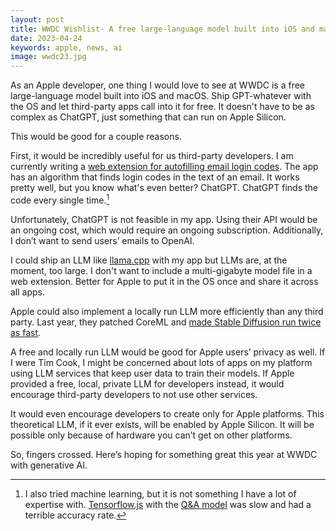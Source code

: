```yaml
---
layout: post
title: WWDC Wishlist- A free large-language model built into iOS and macOS
date: 2023-04-24
keywords: apple, news, ai
image: wwdc23.jpg
---
```


As an Apple developer, one thing I would love to see at WWDC is a free large-language model built into iOS and macOS. Ship GPT-whatever with the OS and let third-party apps call into it for free. It doesn't have to be as complex as ChatGPT, just something that can run on Apple Silicon. 

This would be good for a couple reasons. 

First, it would be incredibly useful for us third-party developers. I am currently writing a [web extension for autofilling email login codes](https://www.nazariosoftware.com/2023/04/14/log-in-seamlessly-with-autofill-email-codes.html). The app has an algorithm that finds login codes in the text of an email. It works pretty well, but you know what's even better? ChatGPT. ChatGPT finds the code every single time.[^1]

[^1]: I also tried machine learning, but it is not something I have a lot of expertise with. [Tensorflow.js](https://www.tensorflow.org/js) with the [Q&A model](https://github.com/tensorflow/tfjs-models/tree/master/qna) was slow and had a terrible accuracy rate. 

Unfortunately, ChatGPT is not feasible in my app. Using their API would be an ongoing cost, which would require an ongoing subscription. Additionally, I don’t want to send users’ emails to OpenAI.

I could ship an LLM like [llama.cpp](https://github.com/ggerganov/llama.cpp) with my app but LLMs are, at the moment, too large. I don't want to include a multi-gigabyte model file in a web extension. Better for Apple to put it in the OS once and share it across all apps. 

Apple could also implement a locally run LLM more efficiently than any third party. Last year, they patched CoreML and [made Stable Diffusion run twice as fast](https://arstechnica.com/information-technology/2022/12/apple-slices-its-ai-image-synthesis-times-in-half-with-new-stable-diffusion-fix/).

A free and locally run LLM would be good for Apple users’ privacy as well. If I were Tim Cook, I might be concerned about lots of apps on my platform using LLM services that keep user data to train their models. If Apple provided a free, local, private LLM for developers instead, it would encourage third-party developers to not use other services.

It would even encourage developers to create only for Apple platforms. This theoretical LLM, if it ever exists, will be enabled by Apple Silicon. It will be possible only because of hardware you can’t get on other platforms. 

So, fingers crossed. Here’s hoping for something great this year at WWDC with generative AI. 